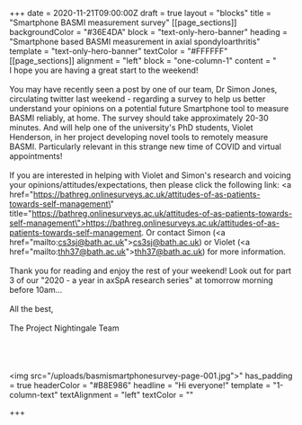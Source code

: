 +++
date = 2020-11-21T09:00:00Z
draft = true
layout = "blocks"
title = "Smartphone BASMI measurement survey"
[[page_sections]]
backgroundColor = "#36E4DA"
block = "text-only-hero-banner"
heading = "Smartphone based BASMI measurement in axial spondyloarthritis"
template = "text-only-hero-banner"
textColor = "#FFFFFF"
[[page_sections]]
alignment = "left"
block = "one-column-1"
content = "<br>I hope you are having a great start to the weekend! <br><br>You may have recently seen a post by one of our team, Dr Simon Jones, circulating twitter last weekend - regarding a survey to help us better understand your opinions on a potential future Smartphone tool to measure BASMI reliably, at home. The survey should take approximately 20-30 minutes. And will help one of the university's PhD students, Violet Henderson, in her project developing novel tools to remotely measure BASMI. Particularly relevant in this strange new time of COVID and virtual appointments!<br><br>If you are interested in helping with Violet and Simon's research and voicing your opinions/attitudes/expectations, then please click the following link: <a href=\"https://bathreg.onlinesurveys.ac.uk/attitudes-of-as-patients-towards-self-management\" title=\"https://bathreg.onlinesurveys.ac.uk/attitudes-of-as-patients-towards-self-management\">https://bathreg.onlinesurveys.ac.uk/attitudes-of-as-patients-towards-self-management</a>. Or contact Simon (<a href=\"mailto:cs3sj@bath.ac.uk\">cs3sj@bath.ac.uk</a>) or Violet (<a href=\"mailto:thh37@bath.ac.uk\">thh37@bath.ac.uk</a>) for more information.<br><br>Thank you for reading and enjoy the rest of your weekend! Look out for part 3 of our \"2020 - a year in axSpA research series\" at tomorrow morning before 10am...<br><br>All the best,<br><br>The Project Nightingale Team<br><br><br><br><br><img src=\"/uploads/basmismartphonesurvey-page-001.jpg\">"
has_padding = true
headerColor = "#B8E986"
headline = "Hi everyone!"
template = "1-column-text"
textAlignment = "left"
textColor = ""

+++
